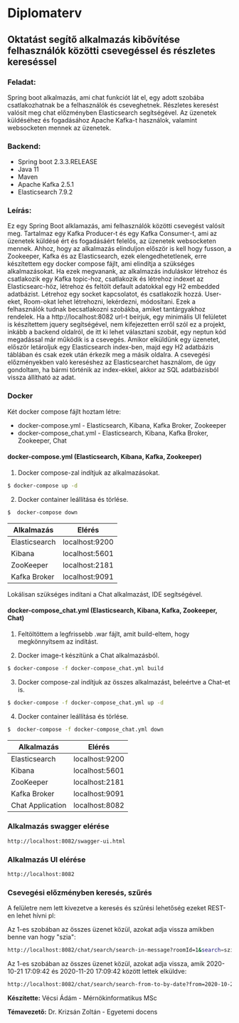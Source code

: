 # Diplomaterv
## Oktatást segítő alkalmazás kibővítése felhasználók közötti csevegéssel és részletes kereséssel

### Feladat:

Spring boot alkalmazás, ami chat funkciót lát el, egy adott szobába csatlakozhatnak be a felhasználók és cseveghetnek. Részletes keresést valósít meg chat előzményben Elasticsearch segítségével. Az üzenetek küldéséhez és fogadásához Apache Kafka-t használok, valamint websocketen mennek az üzenetek.

### Backend:
  - Spring boot 2.3.3.RELEASE
  - Java 11
  - Maven
  - Apache Kafka 2.5.1
  - Elasticsearch 7.9.2

### Leírás: 

Ez egy Spring Boot alklamazás, ami felhasználók közötti csevegést valósít meg. Tartalmaz egy Kafka Producer-t és egy Kafka Consumer-t, ami az üzenetek küldésé ért és fogadásáért felelős, az üzenetek websocketen mennek. Ahhoz, hogy az alkalmazás elinduljon először is kell hogy fusson, a Zookeeper, Kafka és az Elasticsearch, ezek elengedhetetlenek, erre készítettem egy docker compose fájlt, ami elindítja a szükséges alkalmazásokat. Ha ezek megvanank, az alkalmazás induláskor létrehoz és csatlakozik egy Kafka topic-hoz, csatlakozik és létrehoz indexet az Elasticsearc-höz, létrehoz és feltölt default adatokkal egy H2 embedded adatbázist. Létrehoz egy socket kapcsolatot, és csatlakozik hozzá. User-eket, Room-okat lehet létrehozni, lekérdezni, módosítani. Ezek a felhasználók tudnak becsatlakozni szobákba, amiket tantárgyakhoz rendelek. Ha a http://localhost:8082 url-t beírjuk, egy minimális UI felületet is készítettem jquery segítségével, nem kifejezetten erről szól ez a projekt, inkább a backend oldalról, de itt ki lehet választani szobát, egy neptun kód megadással már működik is a csevegés. Amikor elküldünk egy üzenetet, először letároljuk egy Elasticsearch index-ben, majd egy H2 adatbázis táblában és csak ezek után érkezik meg a másik oldalra. A csevegési előzményekben való kereséshez az Elasticsearchet használom, de úgy gondoltam, ha bármi történik az index-ekkel, akkor az SQL adatbázisból vissza állítható az adat.

### Docker

Két docker compose fájlt hoztam létre:
  - docker-compose.yml - Elasticsearch, Kibana, Kafka Broker, Zookeeper
  - docker-compose_chat.yml - Elasticsearch, Kibana, Kafka Broker, Zookeeper, Chat

#### docker-compose.yml (Elasticsearch, Kibana, Kafka, Zookeeper)

1. Docker compose-zal indítjuk az alkalmazásokat.
```sh
$ docker-compose up -d
```
2. Docker container leállítása és törlése.
```sh
$  docker-compose down 
```

| Alkalmazás | Elérés |
| ---------- | ------ |
| Elasticsearch | localhost:9200 |
| Kibana | localhost:5601 |
| ZooKeeper| localhost:2181 |
| Kafka Broker| localhost:9091 |

Lokálisan szükséges indítani a Chat alkalmazást, IDE segítségével. 

#### docker-compose_chat.yml (Elasticsearch, Kibana, Kafka, Zookeeper, Chat)

1. Feltöltöttem a legfrissebb .war fájlt, amit build-eltem, hogy megkönnyítsem az indítást.

2. Docker image-t készítünk a Chat alkalmazásból.
```sh
$ docker-compose -f docker-compose_chat.yml build
```
3. Docker compose-zal indítjuk az összes alkalmazást, beleértve a Chat-et is.
```sh
$ docker-compose -f docker-compose_chat.yml up -d
```
4. Docker container leállítása és törlése.
```sh
$  docker-compose -f docker-compose_chat.yml down 
```

| Alkalmazás | Elérés |
| ---------- | ------ |
| Elasticsearch | localhost:9200 |
| Kibana | localhost:5601 |
| ZooKeeper| localhost:2181 |
| Kafka Broker| localhost:9091 |
| Chat Application| localhost:8082 |

### Alkalmazás swagger elérése
```sh
http://localhost:8082/swagger-ui.html
```
### Alkalmazás UI elérése
```sh
http://localhost:8082
```
### Csevegési előzményben keresés, szűrés

A felületre nem lett kivezetve a keresés és szűrési lehetőség ezeket REST-en lehet hívni pl:

Az 1-es szobában az összes üzenet közül, azokat adja vissza amikben benne van hogy "szia":
```sh
http://localhost:8082/chat/search/search-in-message?roomId=1&search=szia
```
Az 1-es szobában az összes üzenet közül, azokat adja vissza, amik 2020-10-21 17:09:42 és 2020-11-20 17:09:42 között lettek elküldve:
```sh
http://localhost:8082/chat/search/search-from-to-by-date?from=2020-10-21T17%3A09%3A42.411&roomId=1&to=2020-11-20T17%3A09%3A42.411
```

**Készítette:** Vécsi Ádám - Mérnökinformatikus MSc

**Témavezető:** Dr. Krizsán Zoltán - Egyetemi docens
